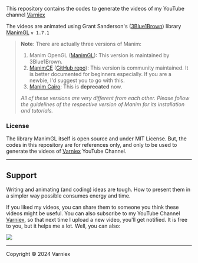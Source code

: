 This repository contains the codes to generate the videos of my YouTube channel [Varniex](https://youtube.com/@Varniex)

The videos are animated using Grant Sanderson's ([3Blue1Brown](https://www.3blue1brown.com/)) library [ManimGL](https://github.com/3b1b/manim) `v 1.7.1`

> **Note**: There are actually three versions of Manim:
>
> 1. Manim OpenGL ([ManimGL](https://github.com/3b1b/manim)): This version is maintained by 3Blue1Brown.
> 2. [ManimCE](https://manim.community) ([GitHub repo](https://github.com/ManimCommunity/manim)): This version is community maintained. It is better documented for beginners especially. If you are a newbie, I'd suggest you to go with this.
> 3. [Manim Cairo](https://github.com/3b1b/manim/tree/cairo-backend): This is **deprecated** now.
>
> _All of these versions are very different from each other. Please follow the guidelines of the respective version of Manim for its installation and tutorials._

### License

The library ManimGL itself is open source and under MIT License. But, the codes in this repository are for references only, and only to be used to generate the videos of [Varniex](https://youtube.com/@Varniex) YouTube Channel.

---

## Support

Writing and animating (and coding) ideas are tough. How to present them in a simpler way possible consumes energy and time.

If you liked my videos, you can share them to someone you think these videos might be useful. You can also subscribe to my YouTube Channel [Varniex](https://www.youtube.com/@Varniex), so that next time I upload a new video, you'll get notified. It is free to you, but it helps me a lot. Well, you can also:

<a href="https://www.buymeacoffee.com/Varniex"><img src="https://img.buymeacoffee.com/button-api/?text=Buy me a book&emoji=📖&slug=Varniex&button_colour=5F7FFF&font_colour=ffffff&font_family=Cookie&outline_colour=000000&coffee_colour=FFDD00" /></a>

---

Copyright &copy; 2024 Varniex
